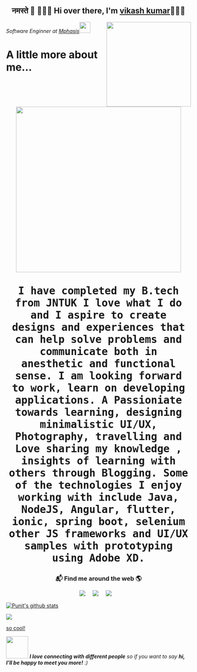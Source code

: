 <h2 align='center'> नमस्ते 🙏 🙋🏻‍♂️ Hi over there, I'm <a href="https://facebook.com/vikashraj.aryaray">vikash kumar</a>🧑🏻‍💻</h2>
<img align='right' src="https://media.giphy.com/media/ZVik7pBtu9dNS/giphy.gif" width="230">
<p><em>Software Enginner at <a href="https://www.mphasis.com/">Mphasis</a><img src="https://media.giphy.com/media/WUlplcMpOCEmTGBtBW/giphy.gif" width="30"> 
</em></p>
<h1>A little more about me...<h1>   
<p align="center">
  <br><img src="https://github.com/punitkmryh/punitkmryh/blob/master/Developer.gif" width="450px"><br><br>
  <samp> I have completed my B.tech from JNTUK I love what I do and I aspire to create designs and experiences that can help solve problems and communicate both in anesthetic and functional sense. I am looking forward to work, learn on developing applications. A Passioniate towards learning, designing minimalistic UI/UX, Photography, travelling and Love sharing my knowledge , insights of learning with others through Blogging. Some of the technologies I enjoy working with include Java, NodeJS, Angular, flutter, ionic, spring boot, selenium other JS frameworks and UI/UX samples with prototyping using Adobe XD.
  </samp>
  <br>
  
</p>

<h3  align='center'>📬 Find me around the web 🌎 </h3>
<p align='center'>
  <a href="https://medium.com/@vikash"><img src="https://img.shields.io/badge/medium-%231DA1F2.svg?&style=for-the-badge&logo=medium&logoColor=white" /></a>&nbsp;&nbsp;&nbsp;&nbsp;
  <a href="https://www.linkedin.com/in/vikash5a7/"><img src="https://img.shields.io/badge/linkedin-%230077B5.svg?&style=for-the-badge&logo=linkedin&logoColor=white" /></a>&nbsp;&nbsp;&nbsp;&nbsp;
  <a href="mailto:vikashkumargupta5a7@gmail.com?subject=Olá%20Punit"><img src="https://img.shields.io/badge/gmail-%23D14836.svg?&style=for-the-badge&logo=gmail&logoColor=white" /></a>&nbsp;&nbsp;&nbsp;&nbsp;
</p>


[![Punit's github stats](https://github-readme-stats.vercel.app/api?username=vikash5a7)](https://github.com/vikash5a7)



<img src="https://github.com/punitkmryh/punitkmryh/blob/master/wave.svg" /> 

[ so cool!](https://github.com/vikash5a7/vikash5a7/blob/master/wave.svg )



<img src="https://media.giphy.com/media/LnQjpWaON8nhr21vNW/giphy.gif" width="60"> <em><b>I love connecting with different people</b> so if you want to say <b>hi, I'll be happy to meet you more!</b> :)</em>
